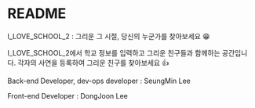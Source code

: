 # README

I_LOVE_SCHOOL_2 : 그리운  그 시절, 당신의 누군가를 찾아보세요 😁

I_LOVE_SCHOOL_2에서 학교 정보를 입력하고 그리운 친구들과 함께하는 공간입니다.
각자의 사연을 등록하여 그리운 친구를 찾아보세요 👍

Back-end Developer, dev-ops developer : SeungMin Lee

Front-end Developer : DongJoon Lee


